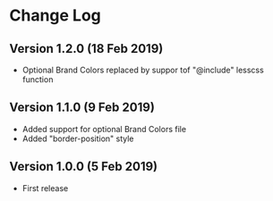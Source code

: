 # Change Log

##  Version 1.2.0 (18 Feb 2019)
- Optional Brand Colors replaced by suppor tof "@include" lesscss function

##  Version 1.1.0 (9 Feb 2019)
- Added support for optional Brand Colors file
- Added "border-position" style

##  Version 1.0.0 (5 Feb 2019)
- First release